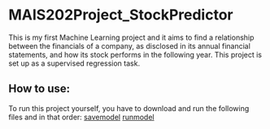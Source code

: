 # MAIS202Project_StockPredictor
This is my first Machine Learning project and it aims to find a relationship between the financials of a company, as disclosed in its annual financial statements, and how its stock performs in the following year. This project is set up as a supervised regression task.
## How to use:
To run this project yourself, you have to download and run the following files and in that order:
[savemodel](deliverable4_savemodel.py)
[runmodel](deliverable4_runmodel.py)